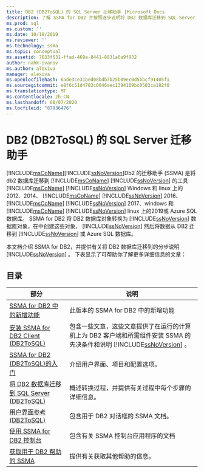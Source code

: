 ```yaml
---
title: DB2 (DB2ToSQL) 的 SQL Server 迁移助手 |Microsoft Docs
description: 了解 SSMA for DB2 并按照逐步说明将 DB2 数据库迁移到 SQL Server 或 Azure SQL 数据库。
ms.prod: sql
ms.custom: ''
ms.date: 10/10/2019
ms.reviewer: ''
ms.technology: ssma
ms.topic: conceptual
ms.assetid: 7633f631-ffad-469a-8441-8831a6a9f932
author: nahk-ivanov
ms.author: alexiva
manager: alexiva
ms.openlocfilehash: 6ade3ce31bed08bdb7b25b09ec0d5bbcf91405f1
ms.sourcegitcommit: e8f6c51d4702c0046aec1394109bc0503ca182f0
ms.translationtype: MT
ms.contentlocale: zh-CN
ms.lasthandoff: 08/07/2020
ms.locfileid: "87936476"
---
```

# <a name="sql-server-migration-assistant-for-db2-db2tosql"></a>DB2 (DB2ToSQL) 的 SQL Server 迁移助手
[!INCLUDE[msCoName](../../includes/msconame_md.md)][!INCLUDE[ssNoVersion](../../includes/ssnoversion-md.md)]Db2 的迁移助手 (SSMA) 是将 db2 数据库迁移到 [!INCLUDE[msCoName](../../includes/msconame_md.md)] [!INCLUDE[ssNoVersion](../../includes/ssnoversion-md.md)] 的工具[!INCLUDE[msCoName](../../includes/msconame_md.md)] [!INCLUDE[ssNoVersion](../../includes/ssnoversion-md.md)] Windows 和 linux 上的2012、2014、 [!INCLUDE[msCoName](../../includes/msconame_md.md)] [!INCLUDE[ssNoVersion](../../includes/ssnoversion-md.md)] 2016、 [!INCLUDE[msCoName](../../includes/msconame_md.md)] [!INCLUDE[ssNoVersion](../../includes/ssnoversion-md.md)] 2017、windows 和 [!INCLUDE[msCoName](../../includes/msconame_md.md)] [!INCLUDE[ssNoVersion](../../includes/ssnoversion-md.md)] linux 上的2019或 Azure SQL 数据库。 SSMA for DB2 将 DB2 数据库对象转换为 [!INCLUDE[ssNoVersion](../../includes/ssnoversion-md.md)] 数据库对象，在中创建这些对象， [!INCLUDE[ssNoVersion](../../includes/ssnoversion-md.md)] 然后将数据从 DB2 迁移到 [!INCLUDE[ssNoVersion](../../includes/ssnoversion-md.md)] 或 Azure SQL 数据库。  
  
本文档介绍 SSMA for DB2，并提供有关将 DB2 数据库迁移到的分步说明 [!INCLUDE[ssNoVersion](../../includes/ssnoversion-md.md)] 。 下表显示了可帮助你了解更多详细信息的文章：  
  
## <a name="contents"></a>目录  
  
|部分|说明|  
|-----------|---------------|
|[SSMA for DB2 中的新增功能](https://msdn.microsoft.com/1cc38f85-3caa-42d0-8c76-a380c1d15c67)|此版本的 SSMA for DB2 中的新增功能|  
|[安装 SSMA for DB2 Client &#40;DB2ToSQL&#41;](../../ssma/db2/installing-ssma-for-db2-client-db2tosql.md)|包含一些文章，这些文章提供了在运行的计算机上为 DB2 客户端和所需组件安装 SSMA 的先决条件和说明 [!INCLUDE[ssNoVersion](../../includes/ssnoversion-md.md)] 。|  
|[SSMA for DB2 &#40;DB2ToSQL&#41;的入门](../../ssma/db2/getting-started-with-ssma-for-db2-db2tosql.md)|介绍用户界面、项目和配置选项。|  
|[将 DB2 数据库迁移到 SQL Server &#40;DB2ToSQL&#41;](../../ssma/db2/migrating-db2-databases-to-sql-server-db2tosql.md)|概述转换过程，并提供有关过程中每个步骤的详细信息。|  
|[用户界面参考 &#40;DB2ToSQL&#41;](../../ssma/db2/user-interface-reference-db2tosql.md)|包含用于 DB2 对话框的 SSMA 文档。|  
|[使用 SSMA for DB2 控制台](https://msdn.microsoft.com/29d8787c-632e-4ff7-9ccc-3f7ad40480ec)|包含有关 SSMA 控制台应用程序的文档|  
|[获取用于 DB2 帮助的 SSMA](https://go.microsoft.com/fwlink/?LinkID=708538&clcid=0x409)|提供有关获取其他帮助的信息。|  
